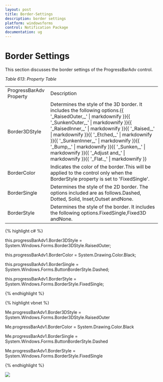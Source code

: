 ```yaml
---
layout: post
title: Border-Settings
description: border settings
platform: windowsforms
control: Notification Package 
documentation: ug
---
```


# Border Settings

This section discusses the border settings of the ProgressBarAdv control.

_Table_ _613_: _Property Table_

<table>
<tr>
<td>
ProgressBarAdv Property</td><td>
Description</td></tr>
<tr>
<td>
Border3DStyle</td><td>
Determines the style of the 3D border. It includes the following options.{{ '_RaisedOuter,_' | markdownify }}{{ '_SunkenOuter,_' | markdownify }}{{ '_RaisedInner,_' | markdownify }}{{ '_Raised,_' | markdownify }}{{ '_Etched,_' | markdownify }}{{ '_SunkenInner,_' | markdownify }}{{ '_Bump,_' | markdownify }}{{ '_Sunken,_' | markdownify }}{{ '_Adjust and_'  | markdownify }}{{ '_Flat._' | markdownify }}</td></tr>
<tr>
<td>
BorderColor</td><td>
Indicates the color of the border.This will be applied to the control only when the BorderStyle property is set to 'FixedSingle'.</td></tr>
<tr>
<td>
BorderSingle</td><td>
Determines the style of the 2D border. The options included are as follows.Dashed, Dotted, Solid, Inset,Outset andNone.</td></tr>
<tr>
<td>
BorderStyle</td><td>
Determines the style of the border. It includes the following options.FixedSingle,Fixed3D andNone.</td></tr>
</table>

{% highlight c# %}

this.progressBarAdv1.Border3DStyle = System.Windows.Forms.Border3DStyle.RaisedOuter;

this.progressBarAdv1.BorderColor = System.Drawing.Color.Black;

this.progressBarAdv1.BorderSingle = System.Windows.Forms.ButtonBorderStyle.Dashed;

this.progressBarAdv1.BorderStyle = System.Windows.Forms.BorderStyle.FixedSingle;

{% endhighlight %}

{% highlight vbnet %}

Me.progressBarAdv1.Border3DStyle = System.Windows.Forms.Border3DStyle.RaisedOuter 

Me.progressBarAdv1.BorderColor = System.Drawing.Color.Black 

Me.progressBarAdv1.BorderSingle = System.Windows.Forms.ButtonBorderStyle.Dashed 

Me.progressBarAdv1.BorderStyle = System.Windows.Forms.BorderStyle.FixedSingle 

{% endhighlight %}

![](Overview_images/Overview_img23.jpeg) 


